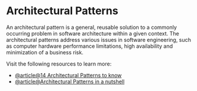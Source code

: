 # Architectural Patterns

An architectural pattern is a general, reusable solution to a commonly occurring problem in software architecture within a given context. The architectural patterns address various issues in software engineering, such as computer hardware performance limitations, high availability and minimization of a business risk.

Visit the following resources to learn more:
- [@article@14 Architectural Patterns to know](https://www.redhat.com/architect/14-software-architecture-patterns)
- [@article@Architectural Patterns in a nutshell](https://towardsdatascience.com/10-common-software-architectural-patterns-in-a-nutshell-a0b47a1e9013)
